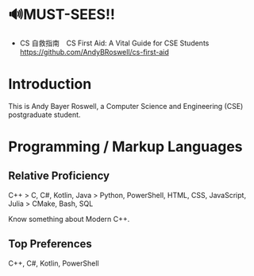 <!--
**AndyBRoswell/AndyBRoswell** is a ✨ _special_ ✨ repository because its `README.md` (this file) appears on your GitHub profile.

Here are some ideas to get you started:

- 🔭 I’m currently working on ...
- 🌱 I’m currently learning ...
- 👯 I’m looking to collaborate on ...
- 🤔 I’m looking for help with ...
- 💬 Ask me about ...
- 📫 How to reach me: ...
- 😄 Pronouns: ...
- ⚡ Fun fact: ...
-->

# 🔊MUST-SEES‼️

- CS 自救指南 CS First Aid: A Vital Guide for CSE Students https://github.com/AndyBRoswell/cs-first-aid

# Introduction

This is Andy Bayer Roswell, a Computer Science and Engineering (CSE) postgraduate student.

# Programming / Markup Languages

## Relative Proficiency

C++ > C, C#, Kotlin, Java > Python, PowerShell, HTML, CSS, JavaScript, Julia > CMake, Bash, SQL

Know something about Modern C++.

## Top Preferences

C++, C#, Kotlin, PowerShell

<!--
## Most Used Languages of PUBLIC GitHub Repos

[![Top Langs](https://github-readme-stats.vercel.app/api/top-langs/?username=andybroswell&langs_count=99999999999999999999&layout=compact)](https://github.com/anuraghazra/github-readme-stats)
-->

